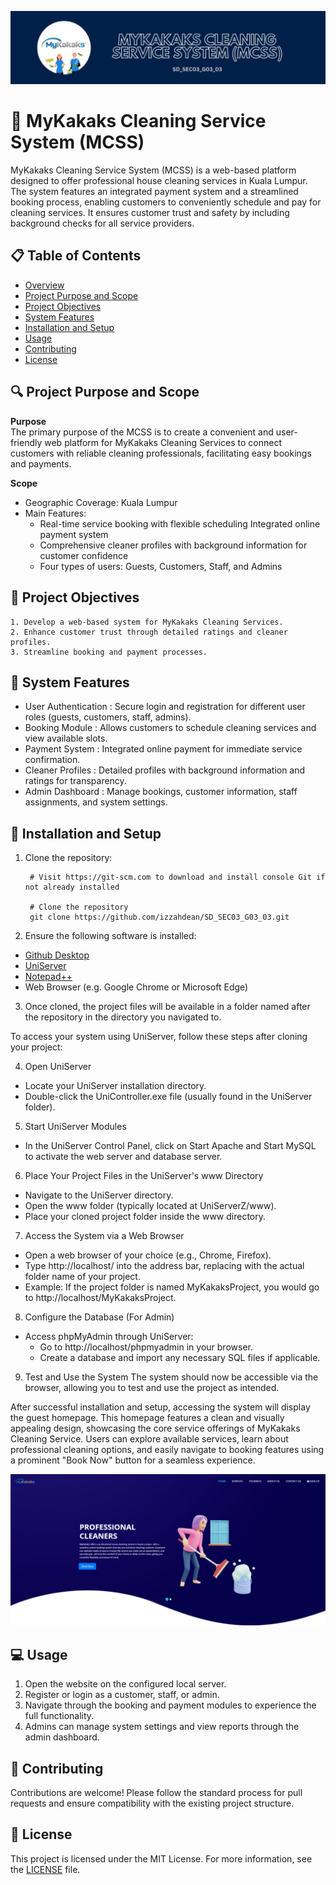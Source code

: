 ![header](./image/header.png)

# :scroll: MyKakaks Cleaning Service System (MCSS)
MyKakaks Cleaning Service System (MCSS) is a web-based platform designed to offer 
professional house cleaning services in Kuala Lumpur. The system features an integrated
payment system and a streamlined booking process, enabling customers to conveniently
schedule and pay for cleaning services. It ensures customer trust and safety by including
background checks for all service providers.

## :clipboard: Table of Contents

- [Overview](#scroll-mykakaks-cleaning-service-system-mcss)
- [Project Purpose and Scope](#mag-project-purpose-and-scope)
- [Project Objectives](#round_pushpin-project-objectives)
- [System Features](#pushpin-system-features)
- [Installation and Setup](#wrench-installation-and-setup)
- [Usage](#computer-usage)
- [Contributing](#busts_in_silhouette-contributing)
- [License](#scroll-license)


## :mag: Project Purpose and Scope

**Purpose** \
The primary purpose of the MCSS is to create a convenient and user-friendly web platform 
for MyKakaks Cleaning Services to connect customers with reliable cleaning professionals, 
facilitating easy bookings and payments.

**Scope** 
- Geographic Coverage: Kuala Lumpur
- Main Features: 
    + Real-time service booking with flexible scheduling Integrated online payment system
    + Comprehensive cleaner profiles with background information for customer confidence
    + Four types of users: Guests, Customers, Staff, and Admins
	
## :round_pushpin: Project Objectives

    1. Develop a web-based system for MyKakaks Cleaning Services.
    2. Enhance customer trust through detailed ratings and cleaner profiles.
    3. Streamline booking and payment processes.


## :pushpin: System Features

- User Authentication : Secure login and registration for different user roles (guests, customers, staff, admins).
- Booking Module : Allows customers to schedule cleaning services and view available slots.
- Payment System : Integrated online payment for immediate service confirmation.
- Cleaner Profiles : Detailed profiles with background information and ratings for transparency.
- Admin Dashboard : Manage bookings, customer information, staff assignments, and system settings.

## :wrench: Installation and Setup

1. Clone the repository:

        # Visit https://git-scm.com to download and install console Git if not already installed

        # Clone the repository
        git clone https://github.com/izzahdean/SD_SEC03_G03_03.git

2. Ensure the following software is installed:
- [Github Desktop](https://desktop.github.com/download/)
- [UniServer](https://www.uniformserver.com/)
- [Notepad++](https://notepad-plus-plus.org/downloads/)
- Web Browser (e.g. Google Chrome or Microsoft Edge)

3. Once cloned, the project files will be available in a folder named after the repository in the directory you navigated to.

To access your system using UniServer, follow these steps after cloning your project:

4. Open UniServer
- Locate your UniServer installation directory.
- Double-click the UniController.exe file (usually found in the UniServer folder).

5. Start UniServer Modules
- In the UniServer Control Panel, click on Start Apache and Start MySQL to activate the web server and database server.

6. Place Your Project Files in the UniServer's www Directory
- Navigate to the UniServer directory.
- Open the www folder (typically located at UniServerZ/www).
- Place your cloned project folder inside the www directory.

7. Access the System via a Web Browser
- Open a web browser of your choice (e.g., Chrome, Firefox).
- Type http://localhost/<project-folder-name> into the address bar, replacing <project-folder-name> with the actual folder name of your project.
- Example: If the project folder is named MyKakaksProject, you would go to http://localhost/MyKakaksProject.

8. Configure the Database (For Admin)
+ Access phpMyAdmin through UniServer:
    - Go to http://localhost/phpmyadmin in your browser.
    - Create a database and import any necessary SQL files if applicable.

9. Test and Use the System
The system should now be accessible via the browser, allowing you to test and use the project as intended.

After successful installation and setup, accessing the system will display the guest homepage. This homepage 
features a clean and visually appealing design, showcasing the core service offerings of MyKakaks Cleaning 
Service. Users can explore available services, learn about professional cleaning options, and easily navigate 
to booking features using a prominent "Book Now" button for a seamless experience.

![homepage](./image/custUI.jpg)


## :computer: Usage
1. Open the website on the configured local server.
2. Register or login as a customer, staff, or admin.
3. Navigate through the booking and payment modules to experience the full functionality.
4. Admins can manage system settings and view reports through the admin dashboard.


## :busts_in_silhouette: Contributing
Contributions are welcome! Please follow the standard process for pull requests and ensure compatibility with the existing project structure.	


## :scroll: License

This project is licensed under the MIT License. For more information, see the [LICENSE](https://github.com/izzahdean/SD_SEC03_G03_03/blob/main/LICENSE) file.

